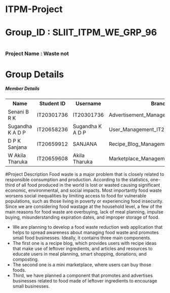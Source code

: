 # ITPM-Project
# Group_ID : SLIIT_ITPM_WE_GRP_96
# <h3>Project Name : Waste not</h3>
# Group Details
<h5>Member Details</h5>
<table>
  <tr>
    <th>Name</th>
    <th>Student ID</th>
    <th>Username</th>
    <th>Branch</th>
  </tr>
  <tr>
    <td>Senani B R K</td>
    <td>IT20301736</td>
    <td>IT20301736</td>
    <td>Advertisement_Management_IT20301736</td>
  </tr>
  <tr>
    <td>Sugandha K A D P</td>
    <td>IT20658236</td>
    <td>Sugandha K A D P</td>
    <td>User_Management_IT20658236</td>
  </tr>
  <tr>
    <td>D P K Sanjana</td>
    <td>IT20659912</td>
    <td>SANJANA</td>
    <td>Recipe_Blog_Management_IT20659912</td>
  </tr>
  <tr>
    <td>W Akila Tharuka</td>
    <td>IT20659608</td>
    <td>Akila Tharuka</td>
    <td>Marketplace_Management_IT20659608</td>
  </tr>
</table>
#Project Description
Food waste is a major problem that is closely related to responsible consumption and production. According to the statistics, one-third of all food produced in the world is lost or wasted causing significant economic, environmental, and social impacts. Most importantly food waste worsens social inequalities by limiting access to food for vulnerable populations, such as those living in poverty or experiencing food insecurity. Since we are considering food wastage at the household level, a few of the main reasons for food waste are overbuying, lack of meal planning, impulse buying, misunderstanding expiration dates, and improper storage of food.
<ul>
  <li>We are planning to develop a food waste reduction web application that helps to spread awareness about managing food waste and promotes small food businesses. Ideally, it contains three main components.</li>
  <li>The first one is a recipe blog, which provides users with recipe ideas that make use of leftover ingredients, and articles and resources to educate users in meal planning, smart shopping, donations, and composting.</li>
  <li>The second one is a mini marketplace, where users can buy those foods.</li>
  <li>Third, we have planned a component that promotes and advertises businesses related to food made of leftover ingredients to encourage small businesses.</li>
</ul>
